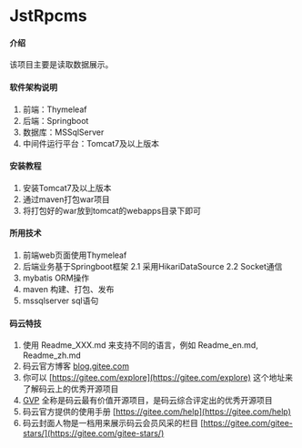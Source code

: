 # JstRpcms

#### 介绍
该项目主要是读取数据展示。

#### 软件架构说明
1. 前端：Thymeleaf
2. 后端：Springboot
3. 数据库：MSSqlServer
4. 中间件运行平台：Tomcat7及以上版本

#### 安装教程

1. 安装Tomcat7及以上版本
2. 通过maven打包war项目
3. 将打包好的war放到tomcat的webapps目录下即可

#### 所用技术
1. 前端web页面使用Thymeleaf
2. 后端业务基于Springboot框架
  2.1 采用HikariDataSource
  2.2 Socket通信
3. mybatis ORM操作
4. maven 构建、打包、发布
5. mssqlserver sql语句


#### 码云特技

1. 使用 Readme\_XXX.md 来支持不同的语言，例如 Readme\_en.md, Readme\_zh.md
2. 码云官方博客 [blog.gitee.com](https://blog.gitee.com)
3. 你可以 [https://gitee.com/explore](https://gitee.com/explore) 这个地址来了解码云上的优秀开源项目
4. [GVP](https://gitee.com/gvp) 全称是码云最有价值开源项目，是码云综合评定出的优秀开源项目
5. 码云官方提供的使用手册 [https://gitee.com/help](https://gitee.com/help)
6. 码云封面人物是一档用来展示码云会员风采的栏目 [https://gitee.com/gitee-stars/](https://gitee.com/gitee-stars/)
